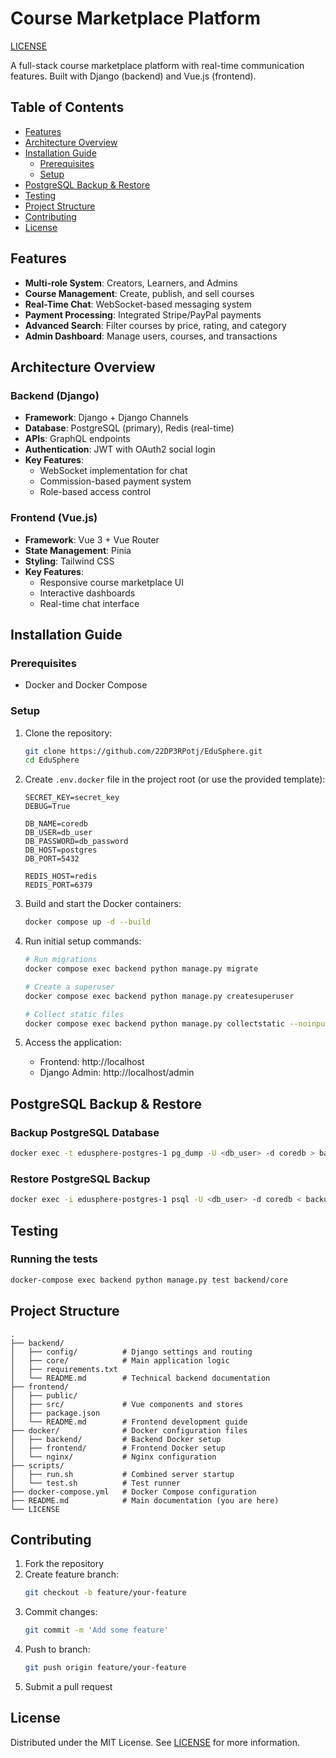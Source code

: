 # Course Marketplace Platform

[LICENSE](LICENSE)

A full-stack course marketplace platform with real-time communication features. Built with Django (backend) and Vue.js (frontend).

## Table of Contents
- [Features](#features)
- [Architecture Overview](#architecture-overview)
- [Installation Guide](#installation-guide)
  - [Prerequisites](#prerequisites)
  - [Setup](#setup)
- [PostgreSQL Backup & Restore](#postgresql-backup--restore)
- [Testing](#testing)
- [Project Structure](#project-structure)
- [Contributing](#contributing)
- [License](#license)

## Features
- **Multi-role System**: Creators, Learners, and Admins
- **Course Management**: Create, publish, and sell courses
- **Real-Time Chat**: WebSocket-based messaging system
- **Payment Processing**: Integrated Stripe/PayPal payments
- **Advanced Search**: Filter courses by price, rating, and category
- **Admin Dashboard**: Manage users, courses, and transactions

## Architecture Overview

### Backend (Django)
- **Framework**: Django + Django Channels
- **Database**: PostgreSQL (primary), Redis (real-time)
- **APIs**: GraphQL endpoints
- **Authentication**: JWT with OAuth2 social login
- **Key Features**:
  - WebSocket implementation for chat
  - Commission-based payment system
  - Role-based access control

### Frontend (Vue.js)
- **Framework**: Vue 3 + Vue Router
- **State Management**: Pinia
- **Styling**: Tailwind CSS
- **Key Features**:
  - Responsive course marketplace UI
  - Interactive dashboards
  - Real-time chat interface

## Installation Guide

### Prerequisites
- Docker and Docker Compose

### Setup

1. Clone the repository:
   ```bash
   git clone https://github.com/22DP3RPotj/EduSphere.git
   cd EduSphere
   ```

2. Create `.env.docker` file in the project root (or use the provided template):
   ```env
   SECRET_KEY=secret_key
   DEBUG=True

   DB_NAME=coredb
   DB_USER=db_user
   DB_PASSWORD=db_password
   DB_HOST=postgres
   DB_PORT=5432

   REDIS_HOST=redis
   REDIS_PORT=6379
   ```

3. Build and start the Docker containers:
   ```bash
   docker compose up -d --build
   ```

4. Run initial setup commands:
   ```bash
   # Run migrations
   docker compose exec backend python manage.py migrate

   # Create a superuser
   docker compose exec backend python manage.py createsuperuser

   # Collect static files
   docker compose exec backend python manage.py collectstatic --noinput
   ```

5. Access the application:
   - Frontend: http://localhost
   - Django Admin: http://localhost/admin


## PostgreSQL Backup & Restore

### Backup PostgreSQL Database

```bash
docker exec -t edusphere-postgres-1 pg_dump -U <db_user> -d coredb > backup.sql
```

### Restore PostgreSQL Backup

```bash
docker exec -i edusphere-postgres-1 psql -U <db_user> -d coredb < backup.sql
```

## Testing

### Running the tests

```bash
docker-compose exec backend python manage.py test backend/core
```

## Project Structure
```
.
├── backend/
│   ├── config/          # Django settings and routing
│   ├── core/            # Main application logic
│   ├── requirements.txt
│   └── README.md        # Technical backend documentation
├── frontend/
│   ├── public/
│   ├── src/             # Vue components and stores
│   ├── package.json
│   └── README.md        # Frontend development guide
├── docker/              # Docker configuration files
│   ├── backend/         # Backend Docker setup
│   ├── frontend/        # Frontend Docker setup
│   └── nginx/           # Nginx configuration
├── scripts/
│   ├── run.sh           # Combined server startup
│   └── test.sh          # Test runner
├── docker-compose.yml   # Docker Compose configuration
├── README.md            # Main documentation (you are here)
└── LICENSE
```

## Contributing
1. Fork the repository
2. Create feature branch:
   ```bash
   git checkout -b feature/your-feature
   ```
3. Commit changes:
   ```bash
   git commit -m 'Add some feature'
   ```
4. Push to branch:
   ```bash
   git push origin feature/your-feature
   ```
5. Submit a pull request

## License
Distributed under the MIT License. See [LICENSE](https://opensource.org/licenses/MIT) for more information.
